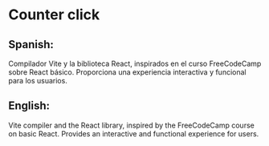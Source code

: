 # Counter click

## Spanish:

Compilador Vite y la biblioteca React, inspirados en el curso FreeCodeCamp sobre React básico. Proporciona una experiencia interactiva y funcional para los usuarios.

## English:

Vite compiler and the React library, inspired by the FreeCodeCamp course on basic React. Provides an interactive and functional experience for users.
